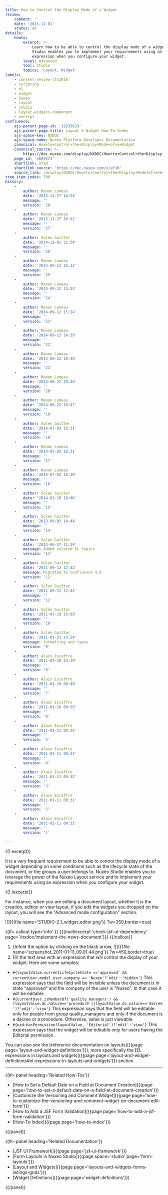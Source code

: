 ```yaml
---
title: How to Control the Display Mode of a Widget
review:
    comment: ''
    date: '2015-12-01'
    status: ok
details:
    howto:
        excerpt: >-
            Learn how to be able to control the display mode of a widget. Nuxeo
            Studio enables you to implement your requirements using an
            expression when you configure your widget.
        level: Advanced
        tool: Studio
        topics: 'Layout, Widget'
labels:
    - content-review-lts2016
    - scripting
    - el
    - widget
    - howto
    - layout
    - studio
    - layout-widgets-component
    - excerpt
confluence:
    ajs-parent-page-id: '19235623'
    ajs-parent-page-title: Layout & Widget How-To Index
    ajs-space-key: NXDOC
    ajs-space-name: Nuxeo Platform Developer Documentation
    canonical: How+to+Control+the+Display+Mode+of+a+Widget
    canonical_source: >-
        https://doc.nuxeo.com/display/NXDOC/How+to+Control+the+Display+Mode+of+a+Widget
    page_id: '4689273'
    shortlink: eY1H
    shortlink_source: 'https://doc.nuxeo.com/x/eY1H'
    source_link: /display/NXDOC/How+to+Control+the+Display+Mode+of+a+Widget
tree_item_index: 700
history:
    -
        author: Manon Lumeau
        date: '2015-11-27 16:54'
        message: ''
        version: '28'
    -
        author: Manon Lumeau
        date: '2015-11-27 16:52'
        message: ''
        version: '27'
    -
        author: Solen Guitter
        date: '2014-12-01 21:54'
        message: ''
        version: '26'
    -
        author: Manon Lumeau
        date: '2014-09-12 16:12'
        message: ''
        version: '25'
    -
        author: Manon Lumeau
        date: '2014-09-12 15:53'
        message: ''
        version: '24'
    -
        author: Manon Lumeau
        date: '2014-09-12 15:24'
        message: ''
        version: '23'
    -
        author: Manon Lumeau
        date: '2014-09-12 14:29'
        message: ''
        version: '22'
    -
        author: Manon Lumeau
        date: '2014-08-22 10:48'
        message: ''
        version: '21'
    -
        author: Manon Lumeau
        date: '2014-08-22 10:48'
        message: ''
        version: '20'
    -
        author: Manon Lumeau
        date: '2014-08-22 10:47'
        message: ''
        version: '19'
    -
        author: Solen Guitter
        date: '2014-07-03 16:31'
        message: ''
        version: '18'
    -
        author: Manon Lumeau
        date: '2014-07-02 16:31'
        message: ''
        version: '17'
    -
        author: Manon Lumeau
        date: '2014-07-02 16:30'
        message: ''
        version: '16'
    -
        author: Solen Guitter
        date: '2014-03-10 18:06'
        message: ''
        version: '15'
    -
        author: Solen Guitter
        date: '2013-09-02 14:44'
        message: ''
        version: '14'
    -
        author: Solen Guitter
        date: '2013-06-27 11:34'
        message: Added related EL topics
        version: '13'
    -
        author: Solen Guitter
        date: '2011-09-12 12:42'
        message: Migrated to Confluence 4.0
        version: '12'
    -
        author: Solen Guitter
        date: '2011-09-12 12:42'
        message: ''
        version: '11'
    -
        author: Solen Guitter
        date: '2011-07-19 16:03'
        message: ''
        version: '10'
    -
        author: Solen Guitter
        date: '2011-01-21 14:54'
        message: formatting and typos
        version: '9'
    -
        author: Alain Escaffre
        date: '2011-01-20 14:39'
        message: ''
        version: '8'
    -
        author: Alain Escaffre
        date: '2011-01-20 09:49'
        message: ''
        version: '7'
    -
        author: Alain Escaffre
        date: '2011-01-18 09:55'
        message: ''
        version: '6'
    -
        author: Alain Escaffre
        date: '2011-01-11 09:35'
        message: ''
        version: '5'
    -
        author: Alain Escaffre
        date: '2011-01-11 09:32'
        message: ''
        version: '4'
    -
        author: Alain Escaffre
        date: '2011-01-11 09:32'
        message: ''
        version: '3'
    -
        author: Alain Escaffre
        date: '2011-01-11 09:31'
        message: ''
        version: '2'
    -
        author: Alain Escaffre
        date: '2011-01-11 09:11'
        message: ''
        version: '1'

---
```

{{! excerpt}}

It is a very frequent requirement to be able to control the display mode of a widget depending on some conditions such as the lifecycle state of the document, or the groups a user belongs to. Nuxeo Studio enables you to leverage the power of the Nuxeo Layout service and to implement your requirements using an expression when you configure your widget.

{{! /excerpt}}

For instance, when you are editing a document layout, whether it is the creation, edition or view layout, if you edit the widgets you dropped on the layout, you will see the "Advanced mode configuration" section.

![]({{file name='STUDIO-2.1_widget_editor.png'}} ?w=350,border=true)

{{#> callout type='info' }}
{{{multiexcerpt 'check-jsf-ui-dependency' page='/nxdoc/implement-the-news-document'}}}
{{/callout}}

1.  Unfold the option by clicking on the black arrow,
    ![]({{file name='screenshot_2011-01-11_09.01.44.png'}} ?w=450,border=true)
2.  Fill the text area with an expression that will control the display of your widget. Here are some samples:

*   `#{layoutValue.currentLifeCycleState =='approved' && currentUser.model.user.company == 'Nuxeo'?'edit':'hidden'}`
    This expression says that the field will be invisible unless the document is in state "approved" and the company of the user is "Nuxeo". In that case it will be editable.
*   `#{currentUser.isMemberOf('quality_managers') && (layoutValue.dc.nature=='procedure'||layoutValue.dc.nature=='decree')?'edit':'view'}`
    This expression says that the field will be editable only for people from group quality_managers and only if the document is a decree or a procedure. Otherwise, value is just viewable.
*   `#{nxd:hasPermission(layoutValue, 'Editorial')?'edit':'view'}`
    This expression says that the widget will be editable only for users having the Editorial permission.

You can also see the [reference documentation on layouts]({{page page='layout-and-widget-definitions'}}), more specifically the [EL expressions in layouts and widgets]({{page page='layout-and-widget-definitions#el-expressions-in-layouts-and-widgets'}}) section.

* * *

<div class="row" data-equalizer data-equalize-on="medium">
<div class="column medium-6">
{{#> panel heading='Related How-Tos'}}

- [How to Set a Default Date on a Field at Document Creation]({{page page='how-to-set-a-default-date-on-a-field-at-document-creation'}})
- [Customize the Versioning and Comment Widget]({{page page='how-to-customize-the-versioning-and-comment-widget-on-document-edit-form'}})
- [How to Add a JSF Form Validation]({{page page='how-to-add-a-jsf-form-validation'}})
- [How-To Index]({{page page='how-to-index'}})

{{/panel}}
</div>

<div class="column medium-6">
{{#> panel heading='Related Documentation'}}

- [JSF UI Framework]({{page page='jsf-ui-framework'}})
- [Form Layouts in Nuxeo Studio]({{page space='studio' page='form-layouts'}})
- [Layout and Widgets]({{page page='layouts-and-widgets-forms-listings-grids'}})
- [Widget Definitions]({{page page='widget-definitions'}})

{{/panel}}
</div>
</div>

